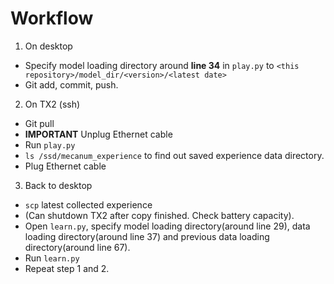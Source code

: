 # Workflow

1. On desktop
- Specify model loading directory around **line 34** in `play.py` to `<this repository>/model_dir/<version>/<latest date>`
- Git add, commit, push.

2. On TX2 (ssh)
- Git pull
- **IMPORTANT** Unplug Ethernet cable
- Run `play.py`
- `ls /ssd/mecanum_experience` to find out saved experience data directory.
- Plug Ethernet cable

3. Back to desktop
- `scp` latest collected experience 
- (Can shutdown TX2 after copy finished. Check battery capacity).
- Open `learn.py`, specify model loading directory(around line 29), data loading directory(around line 37) and previous data loading directory(around line 67).
- Run `learn.py`
- Repeat step 1 and 2.
